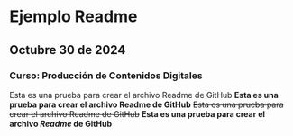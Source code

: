 # Ejemplo Readme
## Octubre 30 de 2024
### Curso: Producción de Contenidos Digitales 

Esta es una prueba para crear el archivo Readme de GitHub
**Esta es una prueba para crear el archivo Readme de GitHub**
~~Esta es una prueba para crear el archivo Readme de GitHub~~
**Esta es una prueba para crear el archivo _Readme_ de GitHub**